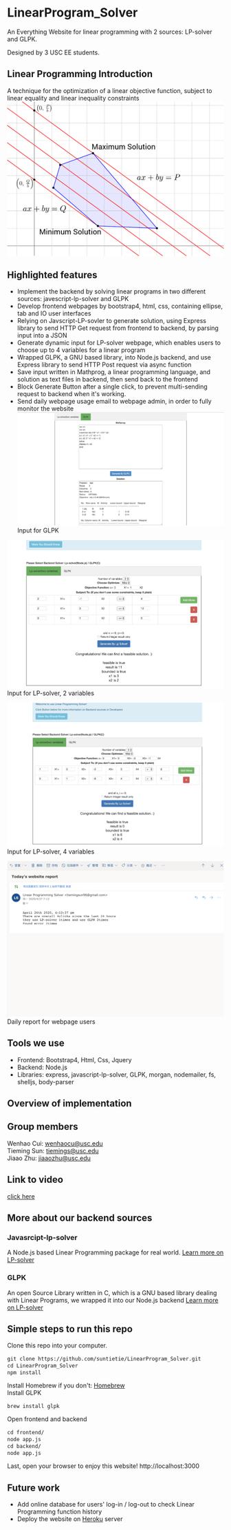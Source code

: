 # LinearProgram_Solver
An Everything Website for linear programming with 2 sources: LP-solver and GLPK.

Designed by 3 USC EE students.

## Linear Programming Introduction
A technique for the optimization of a linear objective function, subject to linear equality and linear inequality constraints
![LP-example](/LP_example.png)
## Highlighted features

* Implement the backend by solving linear programs in two different sources: javescript-lp-solver and GLPK
* Develop frontend webpages by bootstrap4, html, css, containing ellipse, tab and IO user interfaces
* Relying on Javscript-LP-sovler to generate solution, using Express library to send HTTP Get request from frontend to backend, by parsing input into a JSON
* Generate dynamic input for LP-solver webpage, which enables users to choose up to 4 variables for a linear program
* Wrapped GLPK, a GNU based library, into Node.js backend, and use Express library to send HTTP Post request via async function 
* Save input written in Mathprog, a linear programming language, and solution as text files in backend, then send back to the frontend
* Block Generate Button after a single click, to prevent multi-sending request to backend when it's working.
* Send daily webpage usage email to webpage admin, in order to fully monitor the website
![Screenshot1](/screenshot1.png)
Input for GLPK

![Screenshot2](/screenshot2.png)
Input for LP-solver, 2 variables

![Screenshot3](/screenshot3.png)
Input for LP-solver, 4 variables

![Screenshot4](/daily_email.png)
Daily report for webpage users

## Tools we use 
* Frontend: Bootstrap4, Html, Css, Jquery
* Backend: Node.js
* Libraries: express, javascript-lp-solver, GLPK, morgan, nodemailer, fs, shelljs, body-parser
## Overview of implementation

## Group members
Wenhao Cui: wenhaocu@usc.edu <br>
Tieming Sun: tiemings@usc.edu <br>
Jiaao Zhu: jiaaozhu@usc.edu
## Link to video
[click here](https://drive.google.com/a/usc.edu/file/d/1gRFnH6HnPkc7acvQ4Ojpu4zc5DoGjm1c/view?usp=drivesdk)
## More about our backend sources
### Javasrcipt-lp-solver
A Node.js based Linear Programming package for real world. [Learn more on LP-solver](https://www.npmjs.com/package/javascript-lp-solver)
### GLPK
An open Source Library written in C, which is a GNU based library dealing with Linear Programs, we wrapped it into our Node.js backend [Learn more on LP-solver](https://www.gnu.org/software/glpk/)

## Simple steps to run this repo
Clone this repo into your computer.
```
git clone https://github.com/suntietie/LinearProgram_Solver.git
cd LinearProgram_Solver
npm install
```
Install Homebrew if you don't: [Homebrew](https://brew.sh/)<br>
Install GLPK
```
brew install glpk
```
Open frontend and backend
```
cd frontend/
node app.js
cd backend/
node app.js
```
Last, open your browser to enjoy this website! http://localhost:3000
## Future work
* Add online database for users' log-in / log-out to check Linear Programming function history
* Deploy the website on [Heroku](https://www.heroku.com/) server
